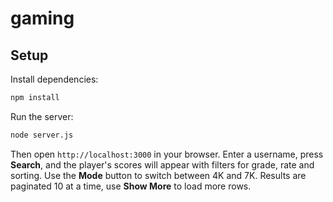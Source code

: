 # gaming

## Setup

Install dependencies:
```bash
npm install
```

Run the server:
```bash
node server.js
```

Then open `http://localhost:3000` in your browser.
Enter a username, press **Search**, and the player's scores will appear with filters for grade, rate and sorting. Use the **Mode** button to switch between 4K and 7K. Results are paginated 10 at a time, use **Show More** to load more rows.
